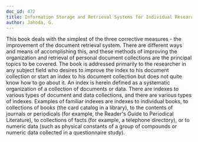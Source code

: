 ```yaml
---
doc_id: 472
title: Information Storage and Retrieval Systems for Individual Researchers
author: Jahoda, G.
---
```


This book deals with the simplest of the three corrective measures -
the improvement of the document retrieval system.  There are different
ways and means of accomplishing this, and these methods of improving
the organization and retrieval of personal document collections are the
principal topics to be covered.  The book is addressed primarily to the
researcher in any subject field who desires to improve the index to his
document collection or start an index to his document collection but does
not quite know how to go about it.  An index is herein defined as a
systematic organization of a collection of documents or data.  There are
indexes to various types of document and data collections, and there are
various types of indexes.  Examples of familiar indexes are indexes to
individual books, to collections of books (the card catalog in a library),
to the contents of journals or periodicals (for example, the Reader's Guide
to Periodical Literature), to collections of facts (for example, a telephone
directory), or to numeric data (such as physical constants of a group
of compounds or numeric data collected in a questionnaire study).
